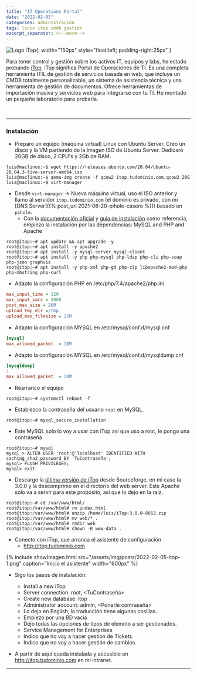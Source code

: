 ```yaml
---
title: "IT Operations Portal"
date: "2022-02-05"
categories: administración
tags: linux itop cmdb gestión
excerpt_separator: <!--more-->
---
```


![Logo iTop](/assets/img/posts/logo-itop.svg){: width="150px" style="float:left; padding-right:25px" } 

Para tener control y gestión sobre los activos IT, equipos y labs, he estado probando [iTop](https://www.combodo.com/itop-193). iTop significa Portal de Operaciones de TI. Es una completa herramienta ITIL de gestión de servicios basada en web, que incluye un CMDB totalmente personalizable, un sistema de asistencia técnica y una herramienta de gestión de documentos. Ofrece herramientas de importación masiva y servicios web para integrarse con tu TI. He montado un pequeño laboratorio para probarla. 

<br clear="left"/>
<!--more-->

----

### Instalación

- Preparo un equipo (máquina virtual) Linux con Ubuntu Server. Creo un disco y la VM partiendo de la imagen ISO de Ubuntu Server. Dedicaré 20GB de disco, 2 CPU's y 2Gb de RAM.
```console
luis@maclinux:~$ wget https://releases.ubuntu.com/20.04/ubuntu-20.04.3-live-server-amd64.iso
luis@maclinux:~$ qemu-img create -f qcow2 itop.tudominio.com.qcow2 20G
luis@maclinux:~$ virt-manager
```
- Desde `virt-manager` → Nueva máquina virtual, uso el ISO anterior y llamo al servidor `itop.tudominio.com` (el dominio es privado, con mi [DNS Server]({% post_url 2021-06-20-pihole-casero %})) basado en `pihole`.
  - Con la [documentación oficial](https://www.itophub.io/wiki/page?id=2_4_0%3Ainstall%3Ainstalling_itop) y [guía de instalación](https://www.itophub.io/wiki/page?id=2_4_0%3Agettingstarted) como referencia, empiezo la instalación por las dependencias: MySQL and PHP and Apache
```console
root@itop:~# apt update && apt upgrade -y
root@itop:~# apt install -y apache2
root@itop:~# apt install -y mysql-server mysql-client
root@itop:~# apt install -y php php-mysql php-ldap php-cli php-soap php-json graphviz
root@itop:~# apt install -y php-xml php-gd php-zip libapache2-mod-php php-mbstring php-curl
```
  - Adapto la configuración PHP en /etc/php/7.4/apache2/php.ini
```ini
max_input_time = 120
max_input_vars = 5000
post_max_size = 26M
upload_tmp_dir =/tmp
upload_max_filesize = 25M
```
  - Adapto la configuración MYSQL en /etc/mysql/conf.d/mysql.cnf
```ini
[mysql]
max_allowed_packet	= 30M
```
  - Adapto la configuración MYSQL en /etc/mysql/conf.d/mysqldump.cnf
```ini
[mysqldump]
:
max_allowed_packet	= 30M
```
  - Rearranco el equipo
```console
root@itop:~# systemctl reboot -f
```
  - Establezco la contraseña del usuario `root` en MySQL. 
```console
root@itop:~# mysql_secure_installation
```
  - Este MySQL solo lo voy a usar con iTop así que uso a root, le pongo una contraseña
```console
root@itop:~# mysql
mysql > ALTER USER 'root'@'localhost' IDENTIFIED WITH caching_sha2_password BY 'TuContraseña';
mysql> FLUSH PRIVILEGES;
mysql> exit
```
- Descargo la [última versión de iTop](https://sourceforge.net/projects/itop/files/) desde Sourceforge, en mi caso la 3.0.0 y la descomprimo en el directorio del web server. Este Apache solo va a servir para este propósito, así que lo dejo en la raiz.
```console
root@itop:~# cd /var/www/html/
root@itop:/var/www/html# rm index.html
root@itop:/var/www/html# unzip /home/luis/iTop-3.0.0-8663.zip
root@itop:/var/www/html# mv web/* .
root@itop:/var/www/html# rmdir web
root@itop:/var/www/html# chown -R www-data .
```
- Conecto con iTop, que arranca el asistente de configuración
  - http://itop.tudominio.com

{% include showImagen.html 
      src="/assets/img/posts/2022-02-05-itop-1.png" 
      caption="Inicio el asistente"
      width="600px"
      %}

- Sigo los pasos de instalación: 
  - Install a new iTop
  - Server connection: root, <TuContraseña>
  - Create new database: itop
  - Administrator account: admin, <Ponerle contraseña>
  - Lo dejo en English, la traducción tiene algunas cosillas..
  - Empiezo por una BD vacía
  - Dejo todas las opciones de tipos de elemnto a ser gestionados.
  - Service Management for Enterprises
  - Indico que no voy a hacer gestión de Tickets. 
  - Indico que no voy a hacer gestión de cambios.

- A partir de aquí queda instalada y accesible en http://itop.tudominio.com en mi intranet.

----

<br/>

